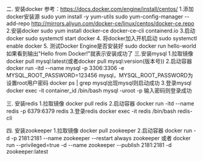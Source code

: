 二.	安装docker
参考：https://docs.docker.com/engine/install/centos/
    1.添加docker安装源
        sudo yum install -y yum-utils
        sudo yum-config-manager --add-repo http://mirrors.aliyun.com/docker-ce/linux/centos/docker-ce.repo
	2.安装docker
		sudo yum install docker-ce docker-ce-cli containerd.io
	3.启动docker
		sudo systemctl start docker
	4. 将docker加入开机启动
		sudo systemctl enable docker
	5. 测试Docker Engine是否安装好
		sudo docker run hello-world
		如果看到输出"Hello from Docker!"就表示安装成功了
三.安装mysql
	1.拉取镜像
		docker pull mysql:latest(或者docker pull mysql:version(版本号))
	2.启动容器
		docker run -itd --name mysql -p 3306:3306 -e MYSQL_ROOT_PASSWORD=123456 mysql，MYSQL_ROOT_PASSWORD为设置root用户密码
		docker ps | grep mysql出现mysql则启动成功
	3.登录mysql
		docker exec -it container_id /bin/bash
		mysql -uroot -p
		输入密码则登录成功

三.	安装redis
    1.拉取镜像
        docker pull redis
	2.启动容器
	    docker run -itd --name redis -p 6379:6379 redis
	3.登录redis
		docker exec -it redis /bin/bash
		redis-cli

四. 安装zookeeper
    1.拉取镜像
        docker pull zookeeper
    2.启动容器
    	docker run -d -p 2181:2181 --name zookeeper --restart always zookeeper  或者
        docker run --privileged=true -d --name zookeeper --publish 2181:2181  -d zookeeper:latest